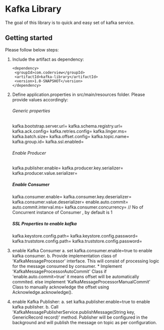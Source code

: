# Kafka Library

The goal of this library is to quick and easy set of kafka service.

## Getting started

Please follow below steps:

1. Include the artifact as dependency:

       <dependency>
        <groupId>com.coderview</groupId>
        <artifactId>kafka-library</artifactId>
        <version>1.0-SNAPSHOT</version>
       </dependency>

2. Define application.properties in src/main/resources folder. Please provide values accordingly:

    ###### Generic properties

    kafka.bootstrap.server.url=
    kafka.schema.registry.url=
    kafka.ack.config=
    kafka.retries.config=
    kafka.linger.ms=
    kafka.batch.size=
    kafka.offset.config=
    kafka.topic.name=
    kafka.group.id=
    kafka.ssl.enabled=

    ###### Enable Producer

    kafka.publisher.enable=
    kafka.producer.key.serializer=
    kafka.producer.value.serializer=

    ##### Enable Consumer

    kafka.consumer.enable=
    kafka.consumer.key.deserializer=
    kafka.consumer.value.deserializer=
    enable.auto.commit=
    auto.commit.interval.ms=
    kafka.consumer.concurrency=   // No of Concurrent instance of Consumer , by default is 1


    ##### SSL Properties to enable kafka

    kafka.keystore.config.path=
    kafka.keystore.config.password=
    kafka.truststore.config.path=
    kafka.truststore.config.password=

3. enable Kafka Consumer
    a. set kafka.consumer.enable=true to enable kafka consumer.
    b. Provide implementation class of 'KafkaMessageProcessor' interface.
        This will consist of processing logic for the message consumed by consumer.
        * Implement 'KafkaMessageProcessorAutoCommit' Class if 'enable.auto.commit=true' it means offset will be automatically commited.
        else implement 'KafkaMessageProcessorManualCommit' Class to manually acknowledge the offset using Acknowledge.acknowledge().

4. enable Kafka Publisher:
    a. set kafka.publisher.enable=true to enable kafka publisher.
    b. Call 'KafkaMessagePublisherService.publishMessage(String key, GenericRecord record)' method.
       Publisher will be configured in the background and will publish the message on topic as per configuration.


